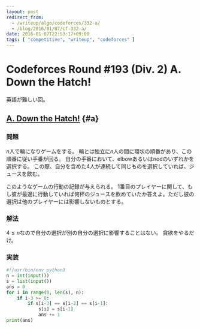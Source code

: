 ```yaml
---
layout: post
redirect_from:
  - /writeup/algo/codeforces/332-a/
  - /blog/2016/01/07/cf-332-a/
date: 2016-01-07T22:53:17+09:00
tags: [ "competitive", "writeup", "codeforces" ]
---
```


# Codeforces Round #193 (Div. 2) A. Down the Hatch!

英語が難しい回。

## [A. Down the Hatch!](http://codeforces.com/contest/332/problem/A) {#a}

### 問題

$n$人で輪になりゲームをする。
輪とは独立に$n$人の間に環状の順番があり、この順番に従い手番が回る。
自分の手番において、elbowあるいはnodのいずれかを選択する。
この際、自分を含めた4人が連続して同じものを選択していれば、ジュースを飲む。

このようなゲームの行動の記録が与えられる。
1番目のプレイヤーに関して、もし彼が最適に行動していれば何杯のジュースを飲めていたか答えよ。ただし彼の選択は他のプレイヤーには影響しないものとする。

### 解法

$4 \le n$なので自分の選択が別の自分の選択に影響することはない。
貪欲をやるだけ。

### 実装

``` python
#!/usr/bin/env python3
n = int(input())
s = list(input())
ans = 0
for i in range(0, len(s), n):
    if i-3 >= 0:
        if s[i-3] == s[i-2] == s[i-1]:
            s[i] = s[i-1]
            ans += 1
print(ans)
```
